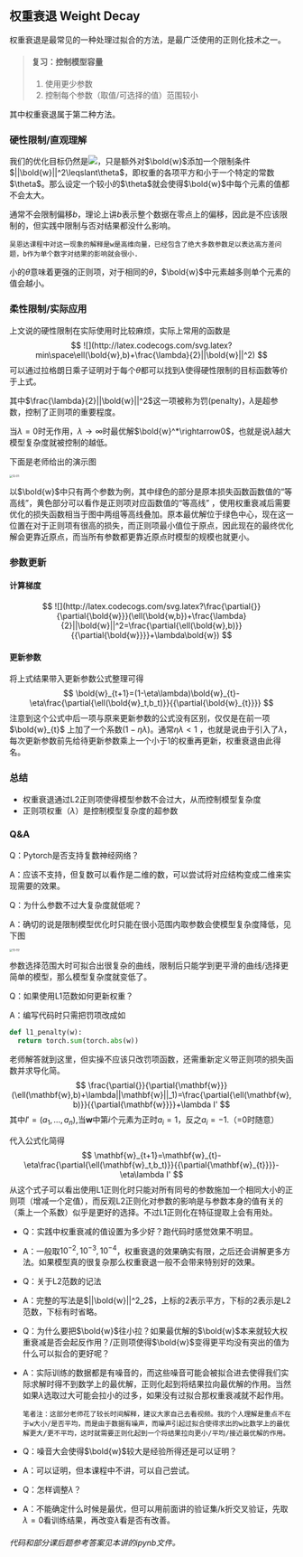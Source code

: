 ## 权重衰退 Weight Decay

权重衰退是最常见的一种处理过拟合的方法，是最广泛使用的正则化技术之一。

> #### 复习：控制模型容量
>
> 1. 使用更少参数
> 2. 控制每个参数（取值/可选择的值）范围较小

其中权重衰退属于第二种方法。

### 硬性限制/直观理解

我们的优化目标仍然是![](http://latex.codecogs.com/svg.latex?min\space\ell(\bold{w},b))，只是额外对$\bold{w}$添加一个限制条件$||\bold{w}||^2\leqslant\theta$，即权重的各项平方和小于一个特定的常数$\theta$。那么设定一个较小的$\theta$就会使得$\bold{w}$中每个元素的值都不会太大。

通常不会限制偏移$b$，理论上讲$b$表示整个数据在零点上的偏移，因此是不应该限制的，但实践中限制与否对结果都没什么影响。

`吴恩达课程中对这一现象的解释是w是高维向量，已经包含了绝大多数参数足以表达高方差问题，b作为单个数字对结果的影响就会很小.`

小的$\theta$意味着更强的正则项，对于相同的$\theta$，$\bold{w}$中元素越多则单个元素的值会越小。

### 柔性限制/实际应用

上文说的硬性限制在实际使用时比较麻烦，实际上常用的函数是
$$
![](http://latex.codecogs.com/svg.latex?min\space\ell(\bold{w},b)+\frac{\lambda}{2}||\bold{w}||^2)
$$
可以通过拉格朗日乘子证明对于每个$\theta$都可以找到$\lambda$使得硬性限制的目标函数等价于上式。

其中$\frac{\lambda}{2}||\bold{w}||^2$这一项被称为罚(penalty)，$\lambda$是超参数，控制了正则项的重要程度。

当$\lambda=0$时无作用，$\lambda\rightarrow\infty$时最优解$\bold{w}^*\rightarrow0$，也就是说$\lambda$越大模型复杂度就被控制的越低。

下面是老师给出的演示图

<img src="/Users/khador/Documents/img/12-01.JPG" alt="12-01" style="zoom:33%;" />

以$\bold{w}$中只有两个参数为例，其中绿色的部分是原本损失函数函数值的“等高线”，黄色部分可以看作是正则项对应函数值的“等高线” ，使用权重衰减后需要优化的损失函数相当于图中两组等高线叠加。原本最优解位于绿色中心，现在这一位置在对于正则项有很高的损失，而正则项最小值位于原点，因此现在的最终优化解会更靠近原点，而当所有参数都更靠近原点时模型的规模也就更小。

### 参数更新

#### 计算梯度

$$
![](http://latex.codecogs.com/svg.latex?\frac{\partial{}}{\partial{\bold{w}}}(\ell(\bold{w,b})+\frac{\lambda}{2}||\bold{w}||^2=\frac{\partial{\ell(\bold{w},b)}}{{\partial{\bold{w}}}}+\lambda\bold{w})
$$

#### 更新参数

将上式结果带入更新参数公式整理可得
$$
\bold{w}_{t+1}=(1-\eta\lambda)\bold{w}_{t}-\eta\frac{\partial{\ell(\bold{w}_t,b_t)}}{{\partial{\bold{w}_{t}}}}
$$
注意到这个公式中后一项与原来更新参数的公式没有区别，仅仅是在前一项$\bold{w}_{t}$ 上加了一个系数$(1-\eta\lambda)$。通常$\eta\lambda<1$ ，也就是说由于引入了$\lambda$，每次更新参数前先给待更新参数乘上一个小于1的权重再更新，权重衰退由此得名。

### 总结

- 权重衰退通过L2正则项使得模型参数不会过大，从而控制模型复杂度
- 正则项权重（$\lambda$）是控制模型复杂度的超参数                                                                                                                                                                                                                                                                                                                                                                                                                                                                                                                                                                                                                                                                                                                                                                                                                                                                                                                                                                                                                                                                                                                                                                                                                                                                                                                                                                                                                                                                                                                                                                                                                                                                                                                                                                                                                                                                                                                                                                                                                                                                                                                                                                                                                                                                                                                                                                                                                                                                                                                                                                                                                                                                                                                                                                                                                                                                                                                                                                                                                                                                                                                                                                                                                                   

### Q&A

Q：Pytorch是否支持复数神经网络？

A：应该不支持，但复数可以看作是二维的数，可以尝试将对应结构变成二维来实现需要的效果。

Q：为什么参数不过大复杂度就低呢？

A：确切的说是限制模型优化时只能在很小范围内取参数会使模型复杂度降低，见下图

 <img src="/Users/khador/Documents/img/12-02.jpg" alt="12-02" style="zoom:33%;" />

参数选择范围大时可拟合出很复杂的曲线，限制后只能学到更平滑的曲线/选择更简单的模型，那么模型复杂度就变低了。

Q：如果使用L1范数如何更新权重？

A：编写代码时只需把罚项改成如

```python
def l1_penalty(w):
  return torch.sum(torch.abs(w))
```

老师解答就到这里，但实操不应该只改罚项函数，还需重新定义带正则项的损失函数并求导化简。
$$
\frac{\partial{}}{\partial{\mathbf{w}}}(\ell(\mathbf{w},b)+\lambda||\mathbf{w}||_1)=\frac{\partial{\ell(\mathbf{w},b)}}{{\partial{\mathbf{w}}}}+\lambda I'
$$
其中$I'=(a_1,...,a_n)$,当$\mathbf{w}$中第$i$个元素为正时$a_i=1$，反之$a_i=-1$.（=0时随意）

代入公式化简得
$$
\mathbf{w}_{t+1}=\mathbf{w}_{t}-\eta\frac{\partial{\ell(\mathbf{w}_t,b_t)}}{{\partial{\mathbf{w}_{t}}}}-\eta\lambda I'
$$
从这个式子可以看出使用L1正则化时只能对所有同号的参数施加一个相同大小的正则项（增减一个定值），而反观L2正则化对参数的影响是与参数本身的值有关的（乘上一个系数）似乎是更好的选择。不过L1正则化在特征提取上会有用处。

- Q：实践中权重衰减的值设置为多少好？跑代码时感觉效果不明显。

- A：一般取$10^{-2},10^{-3},10^{-4}$，权重衰退的效果确实有限，之后还会讲解更多方法。如果模型真的很复杂那么权重衰退一般不会带来特别好的效果。

- Q：关于L2范数的记法

- A：完整的写法是$||\bold{w}||^2_2$，上标的2表示平方，下标的2表示是L2范数，下标有时省略。

- Q：为什么要把$\bold{w}$往小拉？如果最优解的$\bold{w}$本来就较大权重衰减是否会起反作用？/正则项使得$\bold{w}$变得更平均没有突出的值为什么可以拟合的更好呢？

- A：实际训练的数据都是有噪音的，而这些噪音可能会被拟合进去使得我们实际求解时得不到数学上的最优解，正则化起到将结果拉向最优解的作用。当然如果$\lambda$选取过大可能会拉小的过多，如果没有过拟合那权重衰减就不起作用。

  `笔者注：这部分老师花了较长时间解释，建议大家自己去看视频。我的个人理解是重点不在于w大小/是否平均，而是由于数据有噪声，而噪声引起过拟合使得求出的w比数学上的最优解更大/更不平均，这时就需要正则化起到一个将结果拉向更小/平均/接近最优解的作用。`

- Q：噪音大会使得$\bold{w}$较大是经验所得还是可以证明？
- A：可以证明，但本课程中不讲，可以自己尝试。
- Q：怎样调整$\lambda$？
- A：不能确定什么时候是最优，但可以用前面讲的验证集/k折交叉验证，先取$\lambda=0$看训练结果，再改变$\lambda$看是否有改善。



###### 代码和部分课后题参考答案见本讲的ipynb文件。

